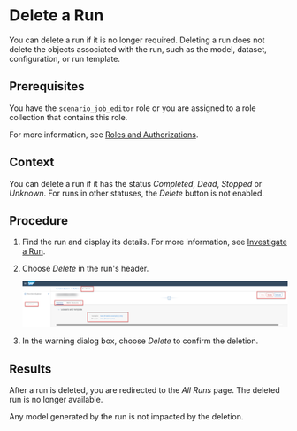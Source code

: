 <!-- loio543f58af347d456083a01c5c3b522e27 -->

# Delete a Run

You can delete a run if it is no longer required. Deleting a run does not delete the objects associated with the run, such as the model, dataset, configuration, or run template.



<a name="loio543f58af347d456083a01c5c3b522e27__prereq_b54_nld_jpb"/>

## Prerequisites

You have the `scenario_job_editor` role or you are assigned to a role collection that contains this role.

For more information, see [Roles and Authorizations](roles-and-authorizations-4ef8499.md).



## Context

You can delete a run if it has the status *Completed*, *Dead*, *Stopped* or *Unknown*. For runs in other statuses, the *Delete* button is not enabled.



## Procedure

1.  Find the run and display its details. For more information, see [Investigate a Run](investigate-a-run-e479244.md).

2.  Choose *Delete* in the run's header.

    ![Run details screen with action buttons, including Delete, highlighted](images/Image_AIL_FE_All_Template_Run_Delete_c7b6c13.png)

3.  In the warning dialog box, choose *Delete* to confirm the deletion.




<a name="loio543f58af347d456083a01c5c3b522e27__result_rr1_4nd_jpb"/>

## Results

After a run is deleted, you are redirected to the *All Runs* page. The deleted run is no longer available.

Any model generated by the run is not impacted by the deletion.

